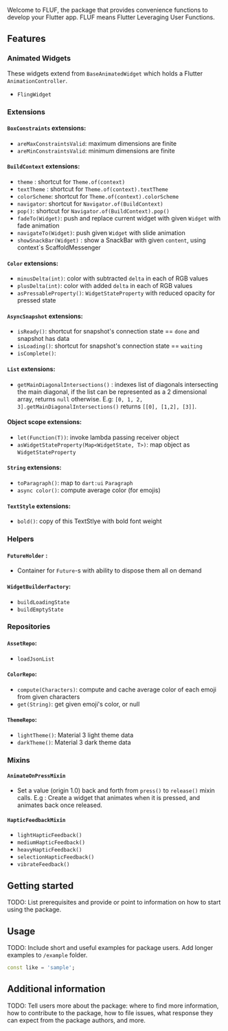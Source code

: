 <!--
This README describes the package. If you publish this package to pub.dev,
this README's contents appear on the landing page for your package.

For information about how to write a good package README, see the guide for
[writing package pages](https://dart.dev/guides/libraries/writing-package-pages).

For general information about developing packages, see the Dart guide for
[creating packages](https://dart.dev/guides/libraries/create-library-packages)
and the Flutter guide for
[developing packages and plugins](https://flutter.dev/developing-packages).
-->

Welcome to FLUF, the package that provides convenience functions to develop your Flutter app.
FLUF means Flutter Leveraging User Functions.

## Features

### Animated Widgets

These widgets extend from `BaseAnimatedWidget` which holds a Flutter `AnimationController`.
- `FlingWidget`

### Extensions

#### `BoxConstraints` extensions:
- `areMaxConstraintsValid`: maximum dimensions are finite
- `areMinConstraintsValid`: minimum dimensions are finite

#### `BuildContext` extensions:
- `theme` : shortcut for `Theme.of(context)`
- `textTheme` : shortcut for `Theme.of(context).textTheme`
- `colorScheme`: shortcut for `Theme.of(context).colorScheme`
- `navigator`: shortcut for `Navigator.of(BuildContext)`
- `pop()`: shortcut for `Navigator.of(BuildContext).pop()`
- `fadeTo(Widget)`: push and replace current widget with given `Widget` with fade animation
- `navigateTo(Widget)`: push given `Widget` with slide animation
- `showSnackBar(Widget)` : show a SnackBar with given `content`, using context`s ScaffoldMessenger

#### `Color` extensions:
- `minusDelta(int)`: color with subtracted `delta` in each of RGB values
- `plusDelta(int)`: color with added `delta` in each of RGB values
- `asPressableProperty()`: `WidgetStateProperty` with reduced opacity for pressed state

#### `AsyncSnapshot` extensions:
- `isReady()`: shortcut for snapshot's connection state == `done` and snapshot has data
- `isLoading()`: shortcut for snapshot's connection state == `waiting`
- `isComplete()`: 

#### `List` extensions:
- `getMainDiagonalIntersections()` : indexes list of diagonals intersecting the main diagonal, if the list can be represented as a 2 dimensional array, returns `null` otherwise. E.g: `[0, 1, 2, 3].getMainDiagonalIntersections()` returns `[[0], [1,2], [3]]`.

#### Object scope extensions:
- `let(Function(T))`: invoke lambda passing receiver object
- `asWidgetStateProperty(Map<WidgetState, T>)`: map object as `WidgetStateProperty`

#### `String` extensions:
- `toParagraph()`: map to `dart:ui` `Paragraph`
- `async color()`: compute average color (for emojis) 

#### `TextStyle` extensions:
- `bold()`: copy of this TextStlye with bold font weight

### Helpers

#### `FutureHolder` : 
- Container for `Future`-s with ability to dispose them all on demand

#### `WidgetBuilderFactory`:
- `buildLoadingState`
- `buildEmptyState`

### Repositories

#### `AssetRepo`:
- `loadJsonList`

#### `ColorRepo`:
- `compute(Characters)`: compute and cache average color of each emoji from given characters
- `get(String)`: get given emoji's color, or null

#### `ThemeRepo`:
- `lightTheme()`: Material 3 light theme data
- `darkTheme()`: Material 3 dark theme data

### Mixins

#### `AnimateOnPressMixin`
 - Set a value (origin 1.0) back and forth from `press()` to `release()` mixin calls. E.g : Create a widget that animates when it is pressed, and animates back once released.

#### `HapticFeedbackMixin`
- `lightHapticFeedback()`
- `mediumHapticFeedback()`
- `heavyHapticFeedback()`
- `selectionHapticFeedback()`
- `vibrateFeedback()`

## Getting started

TODO: List prerequisites and provide or point to information on how to
start using the package.

## Usage

TODO: Include short and useful examples for package users. Add longer examples
to `/example` folder.

```dart
const like = 'sample';
```

## Additional information

TODO: Tell users more about the package: where to find more information, how to
contribute to the package, how to file issues, what response they can expect
from the package authors, and more.
